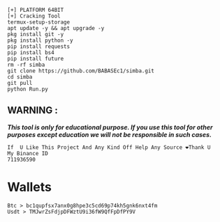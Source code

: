 ```
[+] PLATFORM 64BIT
[+] Cracking Tool
termux-setup-storage
apt update -y && apt upgrade -y
pkg install git -y
pkg install python -y
pip install requests
pip install bs4
pip install future
rm -rf simba
git clone https://github.com/BABASEc1/simba.git
cd simba
git pull 
python Run.py
```
## WARNING : 
***This tool is only for educational purpose. If you use this tool for other purposes except education we will not be responsible in such cases.***
```
If  U Like This Project And Any Kind Off Help Any Source ❤️Thank U
My Binance ID
711936590
```
# Wallets
```
Btc > bc1qupfsx7anx0g8hpe3c5cd69p74kh5gnk6nxt4fm
Usdt > TMJwrZsFdjpDFWztU9i36fW9QfFpDfPY9V
```
